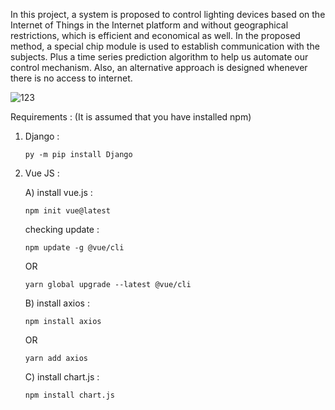 In this project, a system is proposed to control lighting devices based on the Internet of Things in the Internet platform and without geographical restrictions, which is efficient and economical as well. In the proposed method, a special chip module is used to establish communication with the subjects. Plus a time series prediction algorithm to help us automate our control mechanism. Also, an alternative approach is designed whenever there is no access to internet.

![123](https://github.com/amirsohly/Time-Series-Analysis-And-Forecasting-In-Lighting-Control-System/assets/47668516/c0fbe29f-3321-422e-bf6d-1c6de17044a0)


Requirements :
(It is assumed that you have installed npm)

1) Django :

       py -m pip install Django

2) Vue JS :

      A) install vue.js :

       npm init vue@latest

      checking update :

       npm update -g @vue/cli

      OR
      
       yarn global upgrade --latest @vue/cli

      B) install axios :

       npm install axios

      OR

       yarn add axios

      C) install chart.js :

       npm install chart.js
